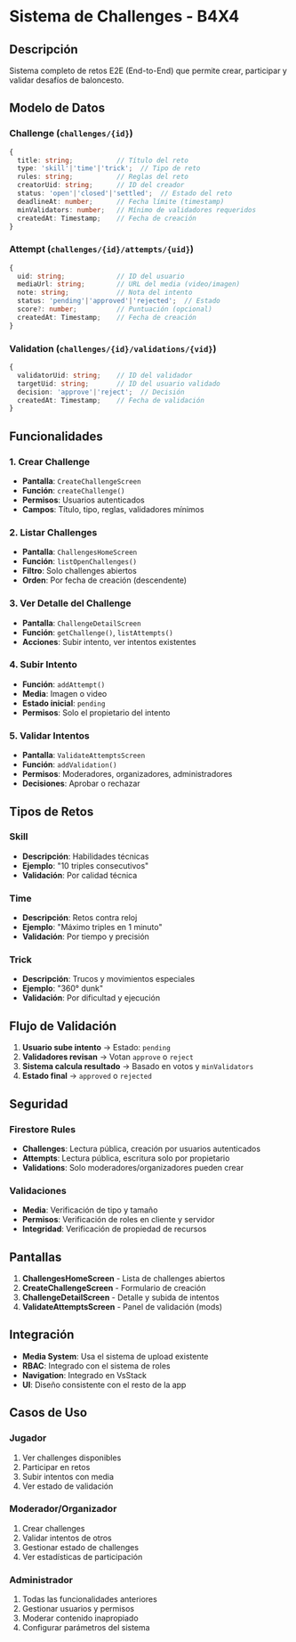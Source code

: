 # Sistema de Challenges - B4X4

## Descripción
Sistema completo de retos E2E (End-to-End) que permite crear, participar y validar desafíos de baloncesto.

## Modelo de Datos

### Challenge (`challenges/{id}`)
```typescript
{
  title: string;           // Título del reto
  type: 'skill'|'time'|'trick';  // Tipo de reto
  rules: string;           // Reglas del reto
  creatorUid: string;      // ID del creador
  status: 'open'|'closed'|'settled';  // Estado del reto
  deadlineAt: number;      // Fecha límite (timestamp)
  minValidators: number;   // Mínimo de validadores requeridos
  createdAt: Timestamp;    // Fecha de creación
}
```

### Attempt (`challenges/{id}/attempts/{uid}`)
```typescript
{
  uid: string;             // ID del usuario
  mediaUrl: string;        // URL del media (video/imagen)
  note: string;            // Nota del intento
  status: 'pending'|'approved'|'rejected';  // Estado
  score?: number;          // Puntuación (opcional)
  createdAt: Timestamp;    // Fecha de creación
}
```

### Validation (`challenges/{id}/validations/{vid}`)
```typescript
{
  validatorUid: string;    // ID del validador
  targetUid: string;       // ID del usuario validado
  decision: 'approve'|'reject';  // Decisión
  createdAt: Timestamp;    // Fecha de validación
}
```

## Funcionalidades

### 1. Crear Challenge
- **Pantalla**: `CreateChallengeScreen`
- **Función**: `createChallenge()`
- **Permisos**: Usuarios autenticados
- **Campos**: Título, tipo, reglas, validadores mínimos

### 2. Listar Challenges
- **Pantalla**: `ChallengesHomeScreen`
- **Función**: `listOpenChallenges()`
- **Filtro**: Solo challenges abiertos
- **Orden**: Por fecha de creación (descendente)

### 3. Ver Detalle del Challenge
- **Pantalla**: `ChallengeDetailScreen`
- **Función**: `getChallenge()`, `listAttempts()`
- **Acciones**: Subir intento, ver intentos existentes

### 4. Subir Intento
- **Función**: `addAttempt()`
- **Media**: Imagen o video
- **Estado inicial**: `pending`
- **Permisos**: Solo el propietario del intento

### 5. Validar Intentos
- **Pantalla**: `ValidateAttemptsScreen`
- **Función**: `addValidation()`
- **Permisos**: Moderadores, organizadores, administradores
- **Decisiones**: Aprobar o rechazar

## Tipos de Retos

### Skill
- **Descripción**: Habilidades técnicas
- **Ejemplo**: "10 triples consecutivos"
- **Validación**: Por calidad técnica

### Time
- **Descripción**: Retos contra reloj
- **Ejemplo**: "Máximo triples en 1 minuto"
- **Validación**: Por tiempo y precisión

### Trick
- **Descripción**: Trucos y movimientos especiales
- **Ejemplo**: "360° dunk"
- **Validación**: Por dificultad y ejecución

## Flujo de Validación

1. **Usuario sube intento** → Estado: `pending`
2. **Validadores revisan** → Votan `approve` o `reject`
3. **Sistema calcula resultado** → Basado en votos y `minValidators`
4. **Estado final** → `approved` o `rejected`

## Seguridad

### Firestore Rules
- **Challenges**: Lectura pública, creación por usuarios autenticados
- **Attempts**: Lectura pública, escritura solo por propietario
- **Validations**: Solo moderadores/organizadores pueden crear

### Validaciones
- **Media**: Verificación de tipo y tamaño
- **Permisos**: Verificación de roles en cliente y servidor
- **Integridad**: Verificación de propiedad de recursos

## Pantallas

1. **ChallengesHomeScreen** - Lista de challenges abiertos
2. **CreateChallengeScreen** - Formulario de creación
3. **ChallengeDetailScreen** - Detalle y subida de intentos
4. **ValidateAttemptsScreen** - Panel de validación (mods)

## Integración

- **Media System**: Usa el sistema de upload existente
- **RBAC**: Integrado con el sistema de roles
- **Navigation**: Integrado en VsStack
- **UI**: Diseño consistente con el resto de la app

## Casos de Uso

### Jugador
1. Ver challenges disponibles
2. Participar en retos
3. Subir intentos con media
4. Ver estado de validación

### Moderador/Organizador
1. Crear challenges
2. Validar intentos de otros
3. Gestionar estado de challenges
4. Ver estadísticas de participación

### Administrador
1. Todas las funcionalidades anteriores
2. Gestionar usuarios y permisos
3. Moderar contenido inapropiado
4. Configurar parámetros del sistema
